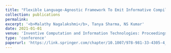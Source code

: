 ```yaml
---
title: "Flexible Language-Agnostic Framework To Emit Informative Compile-Time Error Messages"
collection: publications
permalink:
excerpt: '<b>Malathy Nagalakshmi</b>, Tanya Sharma, NS Kumar'
date: 2021-01-01
venue: 'Inventive Computation and Information Technologies: Proceedings of ICICIT'
type: 'conference'
paperurl: 'https://link.springer.com/chapter/10.1007/978-981-33-4305-4_62'
---
```

